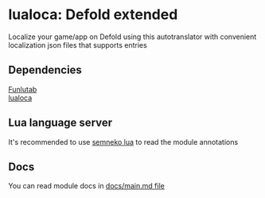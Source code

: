 # lualoca: Defold extended
Localize your game/app on Defold using this autotranslator with convenient localization json files that supports entries

## Dependencies
[Funlutab](https://github.com/Mantyi-Studio/funlutab)\
[lualoca](https://github.com/Mantyi-Studio/lualoca)

## Lua language server
It's recommended to use [semneko lua](https://marketplace.visualstudio.com/items?itemName=sumneko.lua) to read the module annotations

## Docs
You can read module docs in [docs/main.md file](https://github.com/Mantyi-Studio/lualocaDE/blob/main/docs/main.md)
